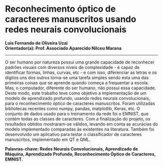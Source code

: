 # Reconhecimento óptico de caracteres manuscritos usando redes neurais convolucionais
**Luis Fernando de Oliveira Uzai**  
**Orientador(a): Prof. Associado Aparecido Nilceu Marana**
***
O ser humano por natureza possui uma grande capacidade de reconhecer padrões
visuais com diversos níveis de complexidade - é capaz de identificar formas, linhas,
curvas, etc - e com isso, diferenciar as letras e os dígitos uns dos outros torna-se uma
tarefa simples sendo esta uma das primeiras coisas que se aprende quando começa a
frequentar a escola. Mas, o computador, diferente do ser humano, não possui essa
capacidade. Deste modo, este trabalho teve como objetivo a implementação de um
modelo de aprendizado profundo, usando redes neurais convolucionais, para o
reconhecimento óptico de caracteres manuscritos. Foram utilizadas bibliotecas recentes
como numpy, pandas, matplotlib, Keras, etc. O conjunto de dados usado para o
treinamento da rede foi o EMNIST, que contém todas as classes de caracteres. Com a
finalização do projeto, os resultados obtidos mostraram-se válidos, levando em conta as
acurácias do modelo implementado comparadas às existentes na literatura. Também foi
desenvolvido um aplicativo para testar o classificador de caracteres manuscritos,
implementado em QT e QML.  

**Palavras-chave: Redes Neurais Convolucionais, Aprendizado de Máquina, Aprendizado Profundo, Reconhecimento Óptico de Caracteres, EMNIST.**